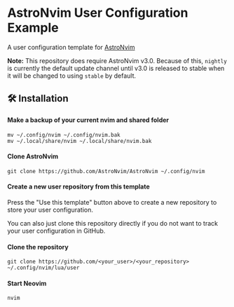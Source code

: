 # AstroNvim User Configuration Example

A user configuration template for [AstroNvim](https://github.com/AstroNvim/AstroNvim)

**Note:** This repository does require AstroNvim v3.0. Because of this, `nightly` is currently the default update channel until v3.0 is released to stable when it will be changed to using `stable` by default.

## 🛠️ Installation

#### Make a backup of your current nvim and shared folder

```shell
mv ~/.config/nvim ~/.config/nvim.bak
mv ~/.local/share/nvim ~/.local/share/nvim.bak
```

#### Clone AstroNvim

```shell
git clone https://github.com/AstroNvim/AstroNvim ~/.config/nvim
```

#### Create a new user repository from this template

Press the "Use this template" button above to create a new repository to store your user configuration.

You can also just clone this repository directly if you do not want to track your user configuration in GitHub.

#### Clone the repository

```shell
git clone https://github.com/<your_user>/<your_repository> ~/.config/nvim/lua/user
```

#### Start Neovim

```shell
nvim
```
